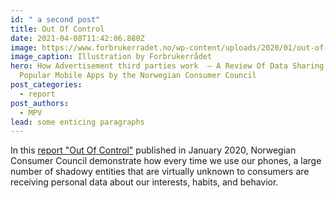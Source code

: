 ```yaml
---
id: " a second post"
title: Out Of Control
date: 2021-04-08T11:42:06.880Z
image: https://www.forbrukerradet.no/wp-content/uploads/2020/01/out-of-control-mobil-650x433-liten-.jpg
image_caption: Illustration by Forbrukerrådet
hero: How Advertisement third parties work  – A Review Of Data Sharing By
  Popular Mobile Apps by the Norwegian Consumer Council
post_categories:
  - report
post_authors:
  - MPV
lead: some enticing paragraphs
---
```

In this [report  "Out Of Control"](https://www.forbrukerradet.no/undersokelse/no-undersokelsekategori/report-out-of-control/) published in January 2020, Norwegian Consumer Council demonstrate how every time we use our phones, a large number of shadowy entities that are virtually unknown to consumers are receiving personal data about our interests, habits, and behavior.[](https://www.forbrukerradet.no/undersokelse/no-undersokelsekategori/report-out-of-control/)